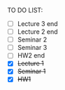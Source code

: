 TO DO LIST:

- [ ] Lecture 3 end
- [ ] Lecture 2 end
- [ ] Seminar 2
- [ ] Seminar 3
- [ ] HW2 end
- [X] <s>Lecture 1</s>
- [X] <s>Seminar 1</s>
- [X] <s>HW1</s>
